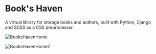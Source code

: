 # Book's Haven

A virtual library for storage books and authors, built with Python, Django and SCSS as a CSS preprocessor.


![BooksHavenHome](https://github.com/Brayanl0-o/books_Haven/assets/107898232/1b78ec27-c6a5-4b02-a18f-c657e6a1508f)

![BooksHavenHome2](https://github.com/Brayanl0-o/books_Haven/assets/107898232/1e14430e-4c65-4938-9baf-5f294fbf95b8)
